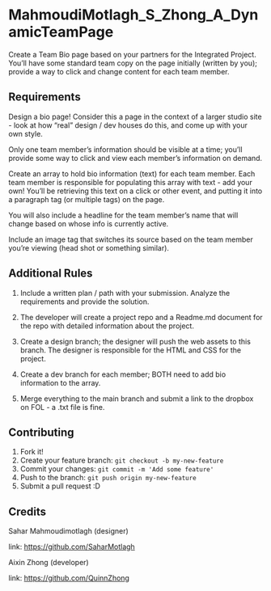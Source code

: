 # MahmoudiMotlagh_S_Zhong_A_DynamicTeamPage

Create a Team Bio page based on your partners for the Integrated Project. You’ll have some standard team copy on the page initially (written by you); provide a way to click and change content for each team member. 

## Requirements

Design a bio page! Consider this a page in the context of a larger studio site - look at how “real” design / dev houses do this, and come up with your own style. 

Only one team member’s information should be visible at a time; you’ll provide some way to click and view each member’s information on demand.

Create an array to hold bio information (text) for each team member. Each team member is responsible for populating this array with text - add your own! You’ll be retrieving this text on a click or other event, and putting it into a paragraph tag (or multiple tags) on the page. 

You will also include a headline for the team member’s name that will change based on whose info is currently active. 

Include an image tag that switches its source based on the team member you’re viewing (head shot or something similar).

## Additional Rules

1. Include a written plan / path with your submission. Analyze the requirements and provide the solution.

2. The developer will create a project repo and a Readme.md document for the repo with detailed information about the project.

3. Create a design branch; the designer will push the web assets to this branch. The designer is responsible for the HTML and CSS for the project.

4. Create a dev branch for each member; BOTH need to add bio information to the array.

5. Merge everything to the main branch and submit a link to the dropbox on FOL - a .txt file is fine.

## Contributing

1. Fork it!
2. Create your feature branch: `git checkout -b my-new-feature`
3. Commit your changes: `git commit -m 'Add some feature'`
4. Push to the branch: `git push origin my-new-feature`
5. Submit a pull request :D

## Credits
Sahar Mahmoudimotlagh (designer) 

link: https://github.com/SaharMotlagh

Aixin Zhong (developer)

link: https://github.com/QuinnZhong
